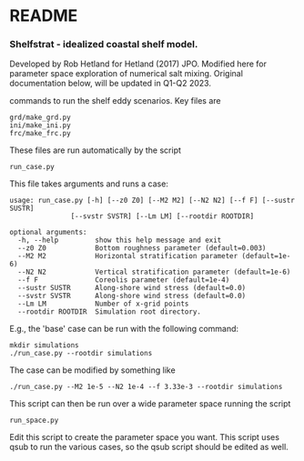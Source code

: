 # README #

### Shelfstrat - idealized coastal shelf model.

Developed by Rob Hetland for Hetland (2017) JPO. Modified here for parameter
space exploration of numerical salt mixing. Original documentation below, will
be updated in Q1-Q2 2023. 

commands to run the shelf eddy scenarios. Key files are

    grd/make_grd.py
    ini/make_ini.py
    frc/make_frc.py

These files are run automatically by the script

    run_case.py

This file takes arguments and runs a case:

    usage: run_case.py [-h] [--z0 Z0] [--M2 M2] [--N2 N2] [--f F] [--sustr SUSTR]
                   [--svstr SVSTR] [--Lm LM] [--rootdir ROOTDIR]

    optional arguments:
      -h, --help         show this help message and exit
      --z0 Z0            Bottom roughness parameter (default=0.003)
      --M2 M2            Horizontal stratification parameter (default=1e-6)
      --N2 N2            Vertical stratification parameter (default=1e-6)
      --f F              Coreolis parameter (default=1e-4)
      --sustr SUSTR      Along-shore wind stress (default=0.0)
      --svstr SVSTR      Along-shore wind stress (default=0.0)
      --Lm LM            Number of x-grid points
      --rootdir ROOTDIR  Simulation root directory.

E.g., the 'base' case can be run with the following command:

    mkdir simulations
    ./run_case.py --rootdir simulations

The case can be modified by something like

    ./run_case.py --M2 1e-5 --N2 1e-4 --f 3.33e-3 --rootdir simulations

This script can then be run over a wide parameter space running the script

    run_space.py

Edit this script to create the parameter space you want. This script uses qsub to
run the various cases, so the qsub script should be edited as well.
